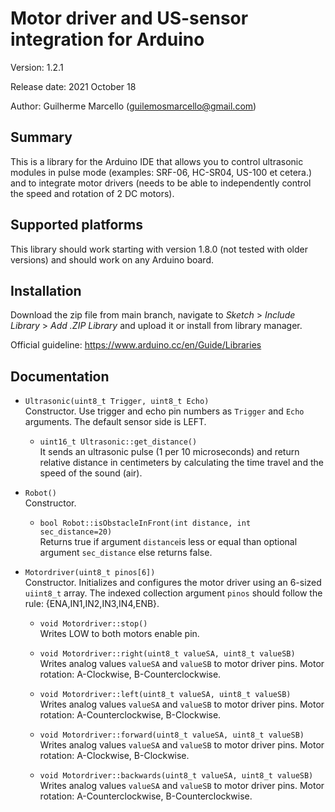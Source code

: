 
# Motor driver and US-sensor integration for Arduino
Version: 1.2.1

Release date: 2021 October 18

Author: Guilherme Marcello (<guilemosmarcello@gmail.com>)

## Summary
This is a library for the Arduino IDE that allows you to control ultrasonic modules in pulse mode (examples: SRF-06, HC-SR04, US-100 et cetera.) and to integrate motor drivers (needs to be able to independently control the speed and rotation of 2 DC motors).

## Supported platforms
This library should work starting with version 1.8.0 (not tested with older versions) and should work on any Arduino board.
## Installation

Download the zip file from main branch, navigate to *Sketch* > *Include Library* > *Add .ZIP Library* and upload it or install from library manager.

Official guideline: https://www.arduino.cc/en/Guide/Libraries

## Documentation
* `Ultrasonic(uint8_t Trigger, uint8_t Echo)`<br>
  Constructor. Use trigger and echo pin numbers as `Trigger` and `Echo` arguments. The default sensor side is LEFT.
  
  * `uint16_t Ultrasonic::get_distance()`<br>
  It sends an ultrasonic pulse (1 per 10 microseconds) and return relative distance in centimeters by calculating the time travel and the speed of the sound (air).

* `Robot()`<br>
  Constructor.
  
  * `bool Robot::isObstacleInFront(int distance, int sec_distance=20)`<br>
  Returns true if argument `distance`is less or equal than optional argument `sec_distance` else returns false.
  
* `Motordriver(uint8_t pinos[6])`<br>
  Constructor. Initializes and configures the motor driver using an 6-sized `uiint8_t`  array. The indexed collection argument `pinos` should follow the rule: {ENA,IN1,IN2,IN3,IN4,ENB}. 
  
  * `void Motordriver::stop()`<br>
  Writes LOW to both motors enable pin.
  
  * `void Motordriver::right(uint8_t valueSA, uint8_t valueSB)`<br>
  Writes analog values `valueSA` and `valueSB` to motor driver pins. Motor rotation: A-Clockwise, B-Counterclockwise. 
  
  * `void Motordriver::left(uint8_t valueSA, uint8_t valueSB)`<br>
  Writes analog values `valueSA` and `valueSB` to motor driver pins. Motor rotation: A-Counterclockwise, B-Clockwise. 

  * `void Motordriver::forward(uint8_t valueSA, uint8_t valueSB)`<br>
  Writes analog values `valueSA` and `valueSB` to motor driver pins. Motor rotation: A-Clockwise, B-Clockwise. 

  * `void Motordriver::backwards(uint8_t valueSA, uint8_t valueSB)`<br>
  Writes analog values `valueSA` and `valueSB` to motor driver pins. Motor rotation: A-Counterclockwise, B-Counterclockwise. 
